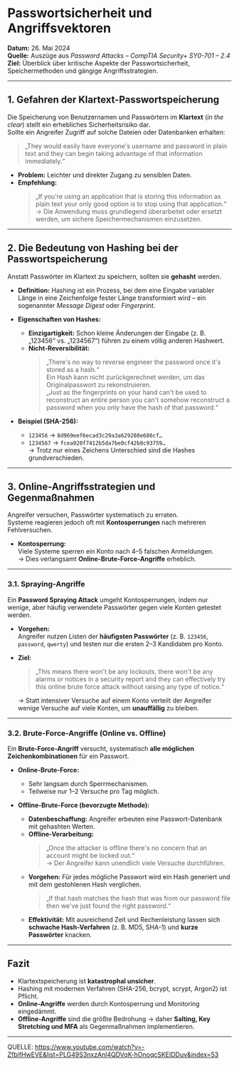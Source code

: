 # Passwortsicherheit und Angriffsvektoren

**Datum:** 26. Mai 2024  
**Quelle:** Auszüge aus *Password Attacks – CompTIA Security+ SY0-701 – 2.4*  
**Ziel:** Überblick über kritische Aspekte der Passwortsicherheit, Speichermethoden und gängige Angriffsstrategien.  

---

## 1. Gefahren der Klartext-Passwortspeicherung  

Die Speicherung von Benutzernamen und Passwörtern im **Klartext** (*in the clear*) stellt ein erhebliches Sicherheitsrisiko dar.  
Sollte ein Angreifer Zugriff auf solche Dateien oder Datenbanken erhalten:  

> „They would easily have everyone's username and password in plain text and they can begin taking advantage of that information immediately.“  

- **Problem:** Leichter und direkter Zugang zu sensiblen Daten.  
- **Empfehlung:**  
  > „If you're using an application that is storing this information as plain text your only good option is to stop using that application.“  
  → Die Anwendung muss grundlegend überarbeitet oder ersetzt werden, um sichere Speichermechanismen einzusetzen.  

---

## 2. Die Bedeutung von Hashing bei der Passwortspeicherung  

Anstatt Passwörter im Klartext zu speichern, sollten sie **gehasht** werden.  

- **Definition:** Hashing ist ein Prozess, bei dem eine Eingabe variabler Länge in eine Zeichenfolge fester Länge transformiert wird – ein sogenannter *Message Digest* oder *Fingerprint*.  

- **Eigenschaften von Hashes:**  
  - **Einzigartigkeit:** Schon kleine Änderungen der Eingabe (z. B. „123456“ vs. „1234567“) führen zu einem völlig anderen Hashwert.  
  - **Nicht-Reversibilität:**  
    > „There's no way to reverse engineer the password once it's stored as a hash.“  
    Ein Hash kann nicht zurückgerechnet werden, um das Originalpasswort zu rekonstruieren.  
    > „Just as the fingerprints on your hand can't be used to reconstruct an entire person you can't somehow reconstruct a password when you only have the hash of that password.“  

- **Beispiel (SHA-256):**  
  - `123456` → `8d969eef6ecad3c29a3a629280e686cf…`  
  - `1234567` → `fcea920f7412b5da7be0cf42b8c93759…`  
  → Trotz nur eines Zeichens Unterschied sind die Hashes grundverschieden.  

---

## 3. Online-Angriffsstrategien und Gegenmaßnahmen  

Angreifer versuchen, Passwörter systematisch zu erraten.  
Systeme reagieren jedoch oft mit **Kontosperrungen** nach mehreren Fehlversuchen.  

- **Kontosperrung:**  
  Viele Systeme sperren ein Konto nach 4–5 falschen Anmeldungen.  
  → Dies verlangsamt **Online-Brute-Force-Angriffe** erheblich.  

---

### 3.1. Spraying-Angriffe  

Ein **Password Spraying Attack** umgeht Kontosperrungen, indem nur wenige, aber häufig verwendete Passwörter gegen viele Konten getestet werden.  

- **Vorgehen:**  
  Angreifer nutzen Listen der **häufigsten Passwörter** (z. B. `123456`, `password`, `qwerty`) und testen nur die ersten 2–3 Kandidaten pro Konto.  

- **Ziel:**  
  > „This means there won't be any lockouts, there won't be any alarms or notices in a security report and they can effectively try this online brute force attack without raising any type of notice.“  

  → Statt intensiver Versuche auf einem Konto verteilt der Angreifer wenige Versuche auf viele Konten, um **unauffällig** zu bleiben.  

---

### 3.2. Brute-Force-Angriffe (Online vs. Offline)  

Ein **Brute-Force-Angriff** versucht, systematisch **alle möglichen Zeichenkombinationen** für ein Passwort.  

- **Online-Brute-Force:**  
  - Sehr langsam durch Sperrmechanismen.  
  - Teilweise nur 1–2 Versuche pro Tag möglich.  

- **Offline-Brute-Force (bevorzugte Methode):**  
  - **Datenbeschaffung:** Angreifer erbeuten eine Passwort-Datenbank mit gehashten Werten.  
  - **Offline-Verarbeitung:**  
    > „Once the attacker is offline there's no concern that an account might be locked out.“  
    → Der Angreifer kann unendlich viele Versuche durchführen.  
  - **Vorgehen:** Für jedes mögliche Passwort wird ein Hash generiert und mit dem gestohlenen Hash verglichen.  
    > „If that hash matches the hash that was from our password file then we've just found the right password.“  
  - **Effektivität:** Mit ausreichend Zeit und Rechenleistung lassen sich **schwache Hash-Verfahren** (z. B. MD5, SHA-1) und **kurze Passwörter** knacken.  

---

## Fazit  

- Klartextspeicherung ist **katastrophal unsicher**.  
- Hashing mit modernen Verfahren (SHA-256, bcrypt, scrypt, Argon2) ist Pflicht.  
- **Online-Angriffe** werden durch Kontosperrung und Monitoring eingedämmt.  
- **Offline-Angriffe** sind die größte Bedrohung → daher **Salting, Key Stretching und MFA** als Gegenmaßnahmen implementieren.  
---
QUELLE: https://www.youtube.com/watch?v=-ZfbifHwEVE&list=PLG49S3nxzAnl4QDVqK-hOnoqcSKEIDDuv&index=53
